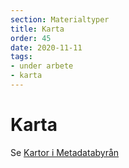 ```yaml
---
section: Materialtyper
title: Karta
order: 45
date: 2020-11-11
tags:
- under arbete
- karta
--- 
```


# Karta

Se [Kartor i Metadatabyrån](https://metadatabyran.kb.se/beskrivning/materialtyper/kartor)

